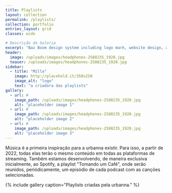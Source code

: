 ```yaml
---
title: Playlists
layout: collection
permalink: /playlists/
collection: portfolio
entries_layout: grid
classes: wide

# Descrição da Galeria
excerpt: "Baz Boom design system including logo mark, website design, and branding applications."
header:
  image: /uploads/images/headphones-2588235_1920.jpg
  teaser: /uploads/images/headphones-2588235_1920.jpg
sidebar:
  - title: "Milla"
    image: http://placehold.it/350x250
    image_alt: "logo"
    text: "a criadora das playlists"
gallery:
  - url: #
    image_path: /uploads/images/headphones-2588235_1920.jpg
    alt: "placeholder image 1"
  - url: #
    image_path: /uploads/images/headphones-2588235_1920.jpg
    alt: "placeholder image 2"
  - url: #
    image_path: /uploads/images/headphones-2588235_1920.jpg
    alt: "placeholder image 3"
---
```


Música é a primeira inspiração para a urbanna existir. Para isso, a partir de 2022, todas elas terão o mesmo conteúdo em todas as plataformas de streaming. Também estamos desenvolvendo, de maneira exclusiva inicialmente, ao Spotify, a playlist "Tomando um Café", onde serão reunidos, periódicamente, um episódio de cada podcast com as canções selecionadas.

{% include gallery caption="Playlists criadas pela urbanna." %}